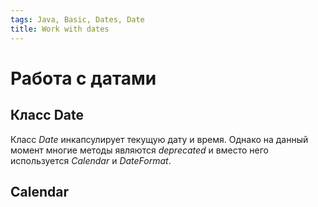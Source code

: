 ```yaml
---
tags: Java, Basic, Dates, Date
title: Work with dates
---
```

# Работа с датами

## Класс Date

Класс *Date* инкапсулирует текущую дату и время. Однако на данный момент многие методы являются *deprecated* и вместо него используется *Calendar* и *DateFormat*.

## Calendar